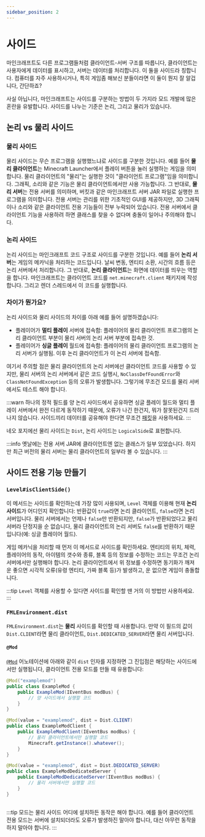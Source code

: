 ```yaml
---
sidebar_position: 2
---
```

# 사이드

마인크래프트도 다른 프로그램들처럼 클라이언트-서버 구조를 따릅니다, 클라이언트는 사용자에게 데이터를 표시하고, 서버는 데이터를 처리합니다. 이 둘을 사이드라 칭합니다. 컴퓨터를 자주 사용하시거나, 특히 게임좀 해보신 분들이라면 이 둘이 뭔지 잘 알겁니다, 간단하죠?

사실 아닙니다, 마인크래프트는 사이드를 구분하는 방법이 두 가지라 모드 개발에 많은 혼란을 유발합니다. 사이드를 나누는 기준은 논리, 그리고 물리가 있습니다.

## 논리 vs 물리 사이드

### 물리 사이드

물리 사이드는 무슨 프로그램을 실행했느냐로 사이드를 구분한 것입니다. 예를 들어 **물리 클라이언트**는 Minecraft Launcher에서 플레이 버튼을 눌러 실행하는 게임을 의미합니다. 물리 클라이언트의 "물리"는 실행한 것이 "클라이언트 프로그램"임을 의미합니다. 그래픽, 소리와 같은 기능은 물리 클라이언트에서만 사용 가능합니다. 그 반대로, **물리 서버**는 전용 서버를 의미하며, 버킷과 같은 마인크래프트 서버 JAR 파일로 실행한 프로그램을 의미합니다. 전용 서버는 관리를 위한 기초적인 GUI를 제공하지만, 3D 그래픽이나 소리와 같은 클라이언트 전용 기능들이 전부 누락되어 있습니다. 전용 서버에서 클라이언트 기능을 사용하려 하면 클래스를 찾을 수 없다며 충돌이 일어나 주의해야 합니다.

### 논리 사이드

논리 사이드는 마인크래프트 코드 구조로 사이드를 구분한 것입니다. 예를 들어 **논리 서버**는 게임의 메카닉을 처리하는 코드입니다. 날씨 변동, 엔티티 소환, 시간의 흐름 등은 논리 서버에서 처리합니다. 그 반대로, **논리 클라이언트**는 화면에 데이터를 띄우는 역할을 합니다. 마인크래프트는 클라이언트 코드를 `net.minecraft.client` 패키지에 작성합니다. 그리고 렌더 스레드에서 이 코드를 실행합니다. 

### 차이가 뭔가요?

논리 사이드와 물리 사이드의 차이를 아래 예를 들어 설명하겠습니다:

- 플레이어가 **멀티 플레이** 서버에 접속함: 플레이어의 물리 클라이언트 프로그램의 논리 클라이언트 부분이 물리 서버의 논리 서버 부분에 접속한 것.
- 플레이어가 **싱글 플레이** 월드에 접속함: 플레이어의 물리 클라이언트 프로그램의 논리 서버가 실행됨. 이후 논리 클라이언트가 이 논리 서버에 접속함.

여기서 주의할 점은 물리 클라이언트의 논리 서버에선 클라이언트 코드를 사용할 수 있지만, 물리 서버의 논리 서버에서 같은 코드 실행시, `NoClassDefFoundError`와 `ClassNotFoundException` 등의 오류가 발생합니다. 그렇기에 무조건 모드를 물리 서버에서도 테스트 해야 합니다.

:::warn
하나의 정적 필드를 양 논리 사이드에서 공유하면 싱글 플레이 월드와 멀티 플레이 서버에서 완전 다르게 동작하기 때문에, 오류가 나긴 한건지, 뭐가 잘못된건지 드러나지 않습니다. 사이드끼리 데이터를 공유해야 한다면 무조건 [패킷][networking]을 사용하세요.
:::

네오 포지에선 물리 사이드는 `Dist`, 논리 사이드는 `LogicalSide`로 표현합니다.

:::info
옛날에는 전용 서버 JAR에 클라이언트엔 없는 클래스가 일부 있었습니다. 하지만 최근 버전의 물리 서버는 물리 클라이언트의 일부라 볼 수 있습니다.
:::

## 사이드 전용 기능 만들기

### `Level#isClientSide()`

이 메서드는 사이드를 확인하는데 가장 많이 사용되며, `Level` 객체를 이용해 현재 **논리 사이드**가 어디인지 확인합니다: 반환값이 `true`라면 논리 클라이언트, `false`라면 논리 서버입니다. 물리 서버에서는 언제나 `false`만 반환되지만, `false`가 반환되었다고 물리 서버라 단정지을 순 없습니다, 물리 클라이언트의 논리 서버도 `false`를 반환하기 때문입니다(예: 싱글 플레이어 월드).

게임 메카닉을 처리할 때 먼저 이 메서드로 사이드를 확인하세요. 엔티티의 위치, 체력, 플레이어의 동작, 아이템의 갯수와 종류, 블록 등의 정보를 수정하는 코드는 무조건 논리 서버에서만 실행해야 합니다. 논리 클라이언트에서 위 정보를 수정하면 동기화가 깨져 운 좋으면 시각적 오류(유령 엔티티, 가짜 블록 등)가 발생하고, 운 없으면 게임이 충돌합니다.

:::tip
`Level` 객체를 사용할 수 있다면 사이드를 확인할 땐 거의 이 방법만 사용하세요.
:::

### `FMLEnvironment.dist`

`FMLEnvironment.dist`는 **물리** 사이드를 확인할 때 사용합니다. 만약 이 필드의 값이 `Dist.CLIENT`라면 물리 클라이언트, `Dist.DEDICATED_SERVER`라면 물리 서버입니다.


#### `@Mod`

[`@Mod`][mod] 어노테이션에 아래와 같이 `dist` 인자를 지정하면 그 진입점은 해당하는 사이드에서만 실행됩니다, 클라이언트 전용 모드를 만들 때 유용합니다:

```java
@Mod("examplemod")
public class ExampleMod {
    public ExampleMod(IEventBus modBus) {
        // 양 사이드에서 실행할 코드
    }
}

@Mod(value = "examplemod", dist = Dist.CLIENT) 
public class ExampleModClient {
    public ExampleModClient(IEventBus modBus) {
        // 물리 클라이언트에서만 실행할 코드
        Minecraft.getInstance().whatever();
    }
}

@Mod(value = "examplemod", dist = Dist.DEDICATED_SERVER) 
public class ExampleModDedicatedServer {
    public ExampleModDedicatedServer(IEventBus modBus) {
        // 물리 서버에서만 실행할 코드
    }
}
```

```java

```

:::tip
모드는 물리 사이드 어디에 설치하든 동작은 해야 합니다. 예를 들어 클라이언트 전용 모드는 서버에 설치되더라도 오류가 발생하진 말아야 합니다, 대신 아무런 동작을 하지 말아야 합니다.
:::

[networking]: ../networking/index.md
[mod]: ../gettingstarted/modfiles.md#javafml과-mod
